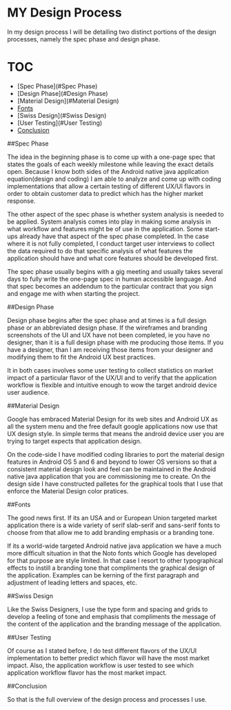# MY Design Process

In my design process I will be detailing two distinct portions of the design processes,
namely the spec phase and design phase.

# TOC

* [Spec Phase](#Spec Phase)
* [Design Phase](#Design Phase)
* [Material Design](#Material Design)
* [Fonts](#Fonts)
* [Swiss Design](#Swiss Design)
* [User Testing](#User Testing)
* [Conclusion](#Conclusion)

##Spec Phase

The idea in the beginning phase is to come up with a one-page spec that states the
goals of each weekly milestone while leaving the exact details open. Because I know
both sides of the Android native java application equation(design and coding) I am
able to analyze and come up with coding implementations that allow a certain testing
of different UX/UI flavors in order to obtain customer data to predict which has the
higher market response.

The other aspect of the spec phase is whether system analysis is needed to be applied.
System analysis comes into play in making some analysis in what workflow and features
might be of use in the application. Some start-ups already have that aspect of the spec phase completed. In the case where it is not fully completed, I conduct target user
interviews to collect the data required to do that specific analysis of what features the application should have and what core features should be developed first.

The spec phase usually begins with a gig meeting and usually takes several days to fully write the one-page spec in human accessible language. And that spec becomes
an addendum to the particular contract that you sign and engage me with when starting the project.

##Design Phase

Design phase begins after the spec phase and at times is a full design phase or an abbreviated design phase.  If the wireframes and branding screenshots of the UI and UX
have not been completed, ie you have no designer, than it is a full design phase with
me producing those items.  If you have a designer, than I am receiving those items from your designer and modifying them to fit the Android UX best practices.

It in both cases involves some user testing to collect statistics on market impact
of a particular flavor of the UX/UI and to verify that the application workflow is
flexible and intuitive enough to wow the target android device user audience.

##Material Design

Google has embraced Material Design for its web sites and Android UX as all the system
menu and the free default google applications now use that UX design style. In simple terms that means the android device user you are trying to target expects that application design.

On the code-side I have modified coding libraries to port the material design features in Android OS 5 and 6 and beyond to lower OS versions so that a consistent material
design look and feel can be maintained in the Android native java application that you are commissioning me to create.  On the design side I have constructed palletes for the graphical tools that I use that enforce the Material Design color pratices.

##Fonts

The good news first. If its an USA and or European Union targeted market application there is a wide variety of serif slab-serif and sans-serif fonts to choose from that allow me to add branding emphasis or a branding tone.

If its a world-wide targeted Android native java application we have a much more difficult situation in that the Noto fonts which Google has developed for that purpose
are style limited.  In that case I resort to other typographical effects to instill
a branding tone that compliments the graphical design of the application. Examples can be kerning of the first paragraph and adjustment of leading letters and spaces, etc.

##Swiss Design

Like the Swiss Designers, I use the type form and spacing and grids to develop a
feeling of tone and emphasis that compliments the message of the content of the application and the branding message of the application.

##User Testing

Of course as I stated before, I do test different flavors of the UX/UI implementation
to better predict which flavor will have the most market impact.  Also, the application workflow is user tested to see which application workflow flavor has the most market impact.

##Conclusion

So that is the full overview of the design process and processes I use.
